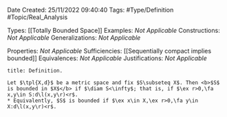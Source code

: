 <div class="topSpace"></div>

Date Created: 25/11/2022 09:40:40
Tags: #Type/Definition #Topic/Real_Analysis

Types: [[Totally Bounded Space]]
Examples: <i>Not Applicable</i>
Constructions: <i>Not Applicable</i>
Generalizations: <i>Not Applicable</i>

Properties: <i>Not Applicable</i>
Sufficiencies: [[Sequentially compact implies bounded]]
Equivalences: <i>Not Applicable</i>
Justifications: <i>Not Applicable</i>

``` ad-Definition
title: Definition.

Let $\tpl{X,d}$ be a metric space and fix $S\subseteq X$. Then <b>$S$ is bounded in $X$</b> if $\diam S<\infty$; that is, if $\ex r>0,\fa x,y\in S:d\l(x,y\r)<r$.
* Equivalently, $S$ is bounded if $\ex x\in X,\ex r>0,\fa y\in X:d\l(x,y\r)<r$.

```
